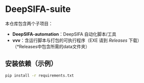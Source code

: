 ﻿# DeepSIFA-suite

本仓库包含两个子项目：
- **DeepSIFA-automation**：DeepSIFA 自动化脚本/工具
- **vvv**：含运行脚本与打包的可执行程序（EXE 请到 *Releases* 下载）
（*Releases中包含所需的data文件夹）
## 安装依赖（示例）
```bash
pip install -r requirements.txt
